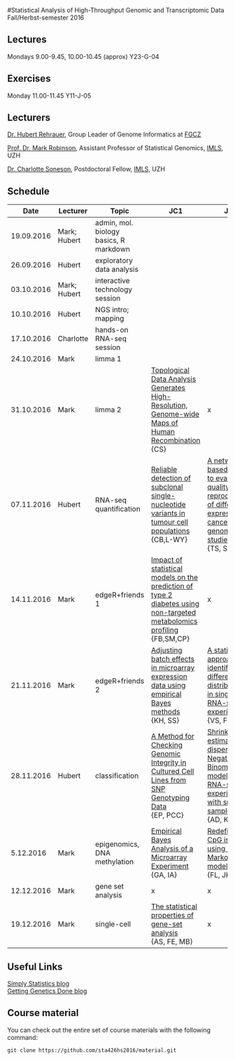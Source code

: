 #Statistical Analysis of High-Throughput Genomic and Transcriptomic Data 
Fall/Herbst-semester 2016

## Lectures
Mondays 9.00-9.45, 10.00-10.45 (approx) Y23-G-04

## Exercises
Monday 11.00-11.45 Y11-J-05 

## Lecturers

[Dr. Hubert Rehrauer](http://www.fgcz.ch/the-center/people/rehrauer.html), Group Leader of Genome Informatics at [FGCZ](http://www.fgcz.ch/)  

[Prof. Dr. Mark Robinson](http://www.imls.uzh.ch/research/robinson.html), Assistant Professor of Statistical Genomics, [IMLS](http://www.imls.uzh.ch/index.html), UZH

[Dr. Charlotte Soneson](http://csoneson.github.io/), Postdoctoral Fellow, 
[IMLS](http://www.imls.uzh.ch/index.html), UZH


## Schedule

| Date  | Lecturer | Topic | JC1 | JC2 |
| --- | --- | --- | --- | --- |
| 19.09.2016  | Mark; Hubert  | admin, mol. biology basics, R markdown | | |
| 26.09.2016  | Hubert  | exploratory data analysis | | |
| 03.10.2016  | Mark; Hubert  | interactive technology session  | | |
| 10.10.2016  | Hubert  | NGS intro; mapping  | | |
| 17.10.2016  | Charlotte  | hands-on RNA-seq session  | | |
| 24.10.2016  | Mark  | limma 1  | | |
| 31.10.2016  | Mark  | limma 2  | [Topological Data Analysis Generates High-Resolution, Genome-wide Maps of Human Recombination](http://www.sciencedirect.com/science/article/pii/S2405471216301831) {CS} | x |
| 07.11.2016  | Hubert  | RNA-seq quantification  | [Reliable detection of subclonal single-nucleotide variants in tumour cell populations](http://www.nature.com/articles/ncomms1814) <br> {CB,L-WY} | [A network-based method to evaluate quality of reproducibility of differential expression in cancer genomics studies](http://www.impactjournals.com/oncotarget/index.php?journal=oncotarget&page=article&op=view&path[]=5987&pubmed-linkout=1) <br> {TS, SS} |
| 14.11.2016  | Mark  | edgeR+friends 1  | [Impact of statistical models on the prediction of type 2 diabetes using non-targeted metabolomics profiling](https://www.ncbi.nlm.nih.gov/pubmed/27689004) <br> {FB,SM,CP} | x |
| 21.11.2016  | Mark  | edgeR+friends 2  | [Adjusting batch effects in microarray expression data using empirical Bayes methods](http://biostatistics.oxfordjournals.org/content/8/1/118.long) <br> {KH, SS}  |[A statistical approach for identifying differential distributions in single-cell RNA-seq experiments](https://www.ncbi.nlm.nih.gov/pubmed/27782827) <br> {VS, FH} |
| 28.11.2016  | Hubert  | classification  | [A Method for Checking Genomic Integrity in Cultured Cell Lines from SNP Genotyping Data](http://dx.doi.org/10.1371/journal.pone.0155014) <br> {EP, PCC}  |[Shrinkage estimation of dispersion in Negative Binomial models for RNA-seq experiments with small sample size](https://www.ncbi.nlm.nih.gov/pmc/articles/PMC3654711/)<br> {AD, KL, XL} |
| 5.12.2016  | Mark  | epigenomics, DNA methylation  | [Empirical Bayes Analysis of a Microarray Experiment](http://www.tandfonline.com/doi/abs/10.1198/016214501753382129) <br> {GA, IA} | [ Redefining CpG islands using hidden Markov models](http://biostatistics.oxfordjournals.org/content/11/3/499) <br> {FL, JK} |
| 12.12.2016  | Mark  | gene set analysis  | x | x |
| 19.12.2016  | Mark  | single-cell  | [The statistical properties of gene-set analysis](http://www.nature.com/nrg/journal/v17/n6/full/nrg.2016.29.html) <br> {AS, FE, MB} | x |


## Useful Links
[Simply Statistics blog](http://simplystatistics.org/archive/)  
[Getting Genetics Done blog](http://www.gettinggeneticsdone.com/)  

## Course material

You can check out the entire set of course materials with the following command:
```
git clone https://github.com/sta426hs2016/material.git
```  
